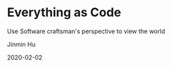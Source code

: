 # Everything as Code

Use Software craftsman's perspective to view the world

Jinmin Hu

2020-02-02
